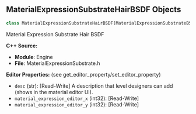 ## MaterialExpressionSubstrateHairBSDF Objects

```python
class MaterialExpressionSubstrateHairBSDF(MaterialExpressionSubstrateBSDF)
```

Material Expression Substrate Hair BSDF

**C++ Source:**

- **Module**: Engine
- **File**: MaterialExpressionSubstrate.h

**Editor Properties:** (see get_editor_property/set_editor_property)

- ``desc`` (str):  [Read-Write] A description that level designers can add (shows in the material editor UI).
- ``material_expression_editor_x`` (int32):  [Read-Write]
- ``material_expression_editor_y`` (int32):  [Read-Write]

<a id="unreal.MaterialExpressionStrataHairBSDF"></a>